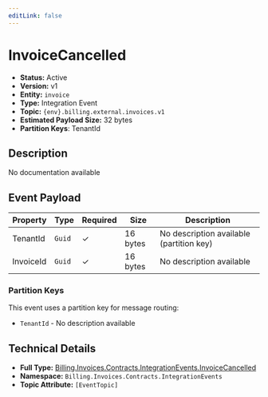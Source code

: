 ```yaml
---
editLink: false
---
```


# InvoiceCancelled

- **Status:** Active
- **Version:** v1
- **Entity:** `invoice`
- **Type:** Integration Event
- **Topic:** `{env}.billing.external.invoices.v1`
- **Estimated Payload Size:** 32 bytes
- **Partition Keys**: TenantId
## Description

No documentation available

## Event Payload

| Property | Type | Required | Size | Description |
| ----------------------------------------------------------------- | --------- | -------- | -------- | --------------------------------------------------------------------- |
| TenantId| `Guid` | ✓| 16 bytes | No description available (partition key) |
| InvoiceId| `Guid` | ✓| 16 bytes | No description available |


### Partition Keys

This event uses a partition key for message routing:
- `TenantId` - No description available
## Technical Details

- **Full Type:** [Billing.Invoices.Contracts.IntegrationEvents.InvoiceCancelled](https://github.com/vgmello/templates/blob/main/src/Billing/Invoices/Contracts/IntegrationEvents/InvoiceCancelled.cs)
- **Namespace:** `Billing.Invoices.Contracts.IntegrationEvents`
- **Topic Attribute:** `[EventTopic]`
